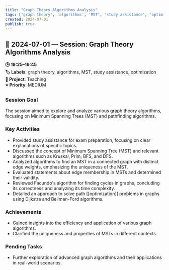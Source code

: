 ```yaml
---
title: "Graph Theory Algorithms Analysis"
tags: ['graph theory', 'algorithms', 'MST', 'study assistance', 'optimization']
created: 2024-07-01
publish: true
---
```


## 📅 2024-07-01 — Session: Graph Theory Algorithms Analysis

**🕒 19:25–19:45**  
**🏷️ Labels**: graph theory, algorithms, MST, study assistance, optimization  
**📂 Project**: Teaching  
**⭐ Priority**: MEDIUM  


### Session Goal
The session aimed to explore and analyze various graph theory algorithms, focusing on Minimum Spanning Trees (MST) and pathfinding algorithms.

### Key Activities
- Provided study assistance for exam preparation, focusing on clear explanations of specific topics.
- Discussed the concept of Minimum Spanning Tree (MST) and relevant algorithms such as Kruskal, Prim, BFS, and DFS.
- Analyzed algorithms to find an MST in a connected graph with distinct edge weights, emphasizing the uniqueness of the MST.
- Evaluated statements about edge membership in MSTs and determined their validity.
- Reviewed Facundo's algorithm for finding cycles in graphs, concluding its correctness and analyzing its time complexity.
- Detailed an approach to solve path [[optimization]] problems in graphs using Dijkstra and Bellman-Ford algorithms.

### Achievements
- Gained insights into the efficiency and application of various graph algorithms.
- Clarified the uniqueness and properties of MSTs in different contexts.

### Pending Tasks
- Further exploration of advanced graph algorithms and their applications in real-world scenarios.
